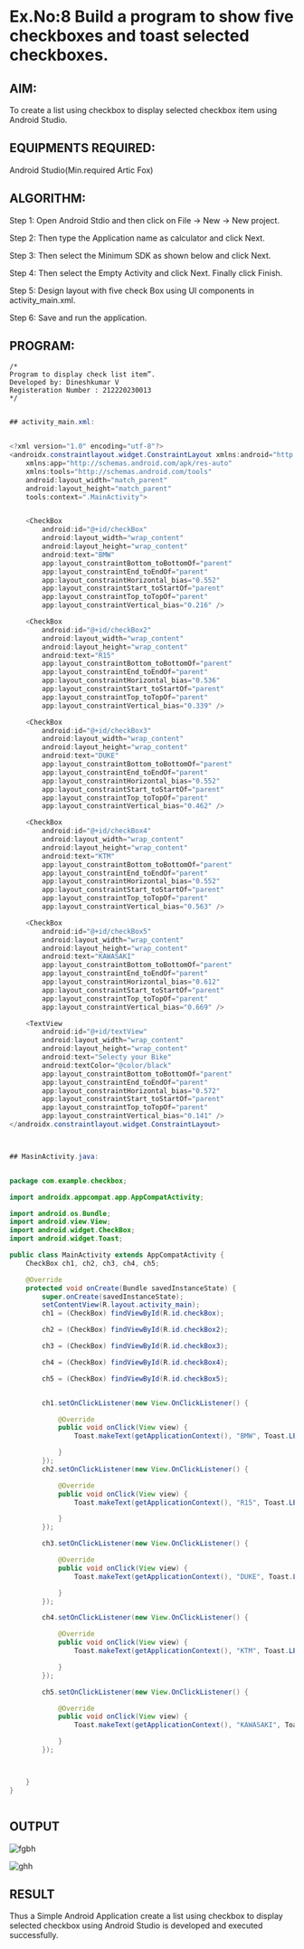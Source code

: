 # Ex.No:8  Build a program to show five checkboxes and toast selected checkboxes.


## AIM:

To create a list using checkbox to display selected checkbox item using Android Studio.

## EQUIPMENTS REQUIRED:

Android Studio(Min.required Artic Fox)

## ALGORITHM:

Step 1: Open Android Stdio and then click on File -> New -> New project.

Step 2: Then type the Application name as calculator and click Next. 

Step 3: Then select the Minimum SDK as shown below and click Next.

Step 4: Then select the Empty Activity and click Next. Finally click Finish.

Step 5: Design layout with five check Box using UI components in activity_main.xml.

Step 6: Save and run the application.




## PROGRAM:
```
/*
Program to display check list item”.
Developed by: Dineshkumar V
Registeration Number : 212220230013
*/
```

```java

## activity_main.xml:


<?xml version="1.0" encoding="utf-8"?>
<androidx.constraintlayout.widget.ConstraintLayout xmlns:android="http://schemas.android.com/apk/res/android"
    xmlns:app="http://schemas.android.com/apk/res-auto"
    xmlns:tools="http://schemas.android.com/tools"
    android:layout_width="match_parent"
    android:layout_height="match_parent"
    tools:context=".MainActivity">


    <CheckBox
        android:id="@+id/checkBox"
        android:layout_width="wrap_content"
        android:layout_height="wrap_content"
        android:text="BMW"
        app:layout_constraintBottom_toBottomOf="parent"
        app:layout_constraintEnd_toEndOf="parent"
        app:layout_constraintHorizontal_bias="0.552"
        app:layout_constraintStart_toStartOf="parent"
        app:layout_constraintTop_toTopOf="parent"
        app:layout_constraintVertical_bias="0.216" />

    <CheckBox
        android:id="@+id/checkBox2"
        android:layout_width="wrap_content"
        android:layout_height="wrap_content"
        android:text="R15"
        app:layout_constraintBottom_toBottomOf="parent"
        app:layout_constraintEnd_toEndOf="parent"
        app:layout_constraintHorizontal_bias="0.536"
        app:layout_constraintStart_toStartOf="parent"
        app:layout_constraintTop_toTopOf="parent"
        app:layout_constraintVertical_bias="0.339" />

    <CheckBox
        android:id="@+id/checkBox3"
        android:layout_width="wrap_content"
        android:layout_height="wrap_content"
        android:text="DUKE"
        app:layout_constraintBottom_toBottomOf="parent"
        app:layout_constraintEnd_toEndOf="parent"
        app:layout_constraintHorizontal_bias="0.552"
        app:layout_constraintStart_toStartOf="parent"
        app:layout_constraintTop_toTopOf="parent"
        app:layout_constraintVertical_bias="0.462" />

    <CheckBox
        android:id="@+id/checkBox4"
        android:layout_width="wrap_content"
        android:layout_height="wrap_content"
        android:text="KTM"
        app:layout_constraintBottom_toBottomOf="parent"
        app:layout_constraintEnd_toEndOf="parent"
        app:layout_constraintHorizontal_bias="0.552"
        app:layout_constraintStart_toStartOf="parent"
        app:layout_constraintTop_toTopOf="parent"
        app:layout_constraintVertical_bias="0.563" />

    <CheckBox
        android:id="@+id/checkBox5"
        android:layout_width="wrap_content"
        android:layout_height="wrap_content"
        android:text="KAWASAKI"
        app:layout_constraintBottom_toBottomOf="parent"
        app:layout_constraintEnd_toEndOf="parent"
        app:layout_constraintHorizontal_bias="0.612"
        app:layout_constraintStart_toStartOf="parent"
        app:layout_constraintTop_toTopOf="parent"
        app:layout_constraintVertical_bias="0.669" />

    <TextView
        android:id="@+id/textView"
        android:layout_width="wrap_content"
        android:layout_height="wrap_content"
        android:text="Selecty your Bike"
        android:textColor="@color/black"
        app:layout_constraintBottom_toBottomOf="parent"
        app:layout_constraintEnd_toEndOf="parent"
        app:layout_constraintHorizontal_bias="0.572"
        app:layout_constraintStart_toStartOf="parent"
        app:layout_constraintTop_toTopOf="parent"
        app:layout_constraintVertical_bias="0.141" />
</androidx.constraintlayout.widget.ConstraintLayout>



## MasinActivity.java:


package com.example.checkbox;

import androidx.appcompat.app.AppCompatActivity;

import android.os.Bundle;
import android.view.View;
import android.widget.CheckBox;
import android.widget.Toast;

public class MainActivity extends AppCompatActivity {
    CheckBox ch1, ch2, ch3, ch4, ch5;

    @Override
    protected void onCreate(Bundle savedInstanceState) {
        super.onCreate(savedInstanceState);
        setContentView(R.layout.activity_main);
        ch1 = (CheckBox) findViewById(R.id.checkBox);

        ch2 = (CheckBox) findViewById(R.id.checkBox2);

        ch3 = (CheckBox) findViewById(R.id.checkBox3);

        ch4 = (CheckBox) findViewById(R.id.checkBox4);

        ch5 = (CheckBox) findViewById(R.id.checkBox5);


        ch1.setOnClickListener(new View.OnClickListener() {

            @Override
            public void onClick(View view) {
                Toast.makeText(getApplicationContext(), "BMW", Toast.LENGTH_LONG).show();

            }
        });
        ch2.setOnClickListener(new View.OnClickListener() {

            @Override
            public void onClick(View view) {
                Toast.makeText(getApplicationContext(), "R15", Toast.LENGTH_LONG).show();

            }
        });

        ch3.setOnClickListener(new View.OnClickListener() {

            @Override
            public void onClick(View view) {
                Toast.makeText(getApplicationContext(), "DUKE", Toast.LENGTH_LONG).show();

            }
        });

        ch4.setOnClickListener(new View.OnClickListener() {

            @Override
            public void onClick(View view) {
                Toast.makeText(getApplicationContext(), "KTM", Toast.LENGTH_LONG).show();

            }
        });

        ch5.setOnClickListener(new View.OnClickListener() {

            @Override
            public void onClick(View view) {
                Toast.makeText(getApplicationContext(), "KAWASAKI", Toast.LENGTH_LONG).show();

            }
        });



    }
}



```

## OUTPUT


![fgbh](https://user-images.githubusercontent.com/75235789/172060388-ab8d2ce9-a714-4e8f-977d-971d0e9e4ef1.jpg)

![ghh](https://user-images.githubusercontent.com/75235789/172060391-c553297e-fd33-4300-8646-fee51c9f5e9e.jpg)



## RESULT
Thus a Simple Android Application create a list using checkbox to display selected checkbox using Android Studio is developed and executed successfully.

